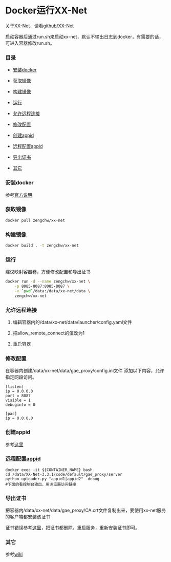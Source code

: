 # Docker运行XX-Net

关于XX-Net，请看[github/XX-Net](https://github.com/XX-net/XX-Net)

启动容器后通过run.sh来启动xx-net，默认不输出日志到docker，有需要的话，可进入容器修改run.sh。

### 目录

- [安装docker](#安装docker)

- [获取镜像](#获取镜像)

- [构建镜像](#构建镜像)

- [运行](#运行)

- [允许远程连接](#允许远程连接)

- [修改配置](#修改配置)

- [创建appid](#创建appid)

- [远程配置appid](#远程配置appid)

- [导出证书](#导出证书)

- [其它](#其它)

### 安装docker

 参考[官方说明](https://docs.docker.com/engine/installation/)

### 获取镜像

```sh
docker pull zengchw/xx-net
```

### 构建镜像

```sh
docker build . -t zengchw/xx-net
```

### 运行

建议映射容器卷，方便修改配置和导出证书

```sh
docker run -d --name zengchw/xx-net \
    -p 8085-8087:8085-8087 \
    -v `pwd`/data:/data/xx-net/data \
    zengchw/xx-net
```

### 允许远程连接

1. 编辑容器内的/data/xx-net/data/launcher/config.yaml文件

2. 把allow_remote_connect的值改为1

3. 重启容器

### 修改配置

在容器内创建/data/xx-net/data/gae_proxy/config.ini文件
添加以下内容，允许指定网段访问。

```
[listen]
ip = 0.0.0.0
port = 8087
visible = 1
debuginfo = 0

[pac]
ip = 0.0.0.0
```

### 创建appid

 参考[这里](https://github.com/XX-net/XX-Net/wiki/how-to-create-my-appids)

### [远程配置appid](https://github.com/XX-net/XX-Net/tree/master/code/default/gae_proxy/server '官方教程')

```
docker exec -it ${CONTAINER_NAME} bash
cd /data/XX-Net-3.3.1/code/default/gae_proxy/server
python uploader.py "appid1|appid2" -debug
#下面的看控制台输出，用浏览器访问链接
```

### 导出证书

把容器内/data/xx-net/data/gae_proxy/CA.crt文件复制出来，要使用xx-net服务的客户端都安装该证书

证书错误参考[这里](https://github.com/XX-net/XX-Net/wiki/%E8%AF%81%E4%B9%A6%E9%94%99%E8%AF%AF)，把证书都删除，重启服务，重新安装证书即可。


### 其它

参考[wiki](https://github.com/XX-net/XX-Net/wiki)